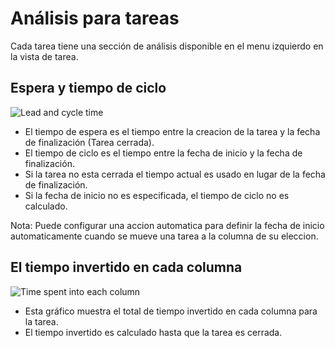 Análisis para tareas
===================

Cada tarea tiene una sección de análisis disponible en el menu izquierdo en la vista de tarea.

Espera y tiempo de ciclo
-------------------

![Lead and cycle time](https://kanboard.net/screenshots/documentation/task-lead-cycle-time.png)

- El tiempo de espera es el tiempo entre la creacion de la tarea y la fecha de finalización (Tarea cerrada).
- El tiempo de ciclo es el tiempo entre la fecha de inicio y la fecha de finalización.
- Si la tarea no esta cerrada el tiempo actual es usado en lugar de la fecha de finalización.
- Si la fecha de inicio no es especificada, el tiempo de ciclo no es calculado.

Nota: Puede configurar una accion automatica para definir la fecha de inicio automaticamente cuando se mueve una tarea a la columna de su eleccion.

El tiempo invertido en cada columna
---------------------------

![Time spent into each column](https://kanboard.net/screenshots/documentation/time-into-each-column.png)

- Esta gráfico muestra el total de tiempo invertido en cada columna para la tarea.
- El tiempo invertido es calculado hasta que la tarea es cerrada.
